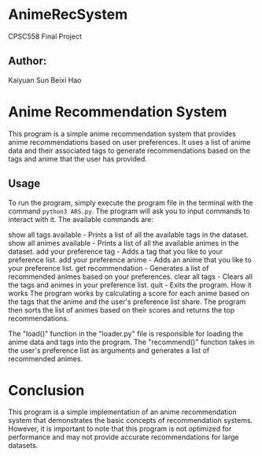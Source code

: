 # AnimeRecSystem
CPSC558 Final Project
## Author:

Kaiyuan Sun
Beixi Hao 

# Anime Recommendation System
This program is a simple anime recommendation system that provides anime recommendations based on user preferences. It uses a list of anime data and their associated tags to generate recommendations based on the tags and anime that the user has provided.

## Usage

To run the program, simply execute the program file in the terminal with the command `python3 ARS.py`. The program will ask you to input commands to interact with it. The available commands are:

show all tags available - Prints a list of all the available tags in the dataset.
show all animes available - Prints a list of all the available animes in the dataset.
add your preference tag - Adds a tag that you like to your preference list.
add your preference anime - Adds an anime that you like to your preference list.
get recommendation - Generates a list of recommended animes based on your preferences.
clear all tags - Clears all the tags and animes in your preference list.
quit - Exits the program.
How it works
The program works by calculating a score for each anime based on the tags that the anime and the user's preference list share. The program then sorts the list of animes based on their scores and returns the top recommendations.

The "load()" function in the "loader.py" file is responsible for loading the anime data and tags into the program. The "recommend()" function takes in the user's preference list as arguments and generates a list of recommended animes.

# Conclusion
This program is a simple implementation of an anime recommendation system that demonstrates the basic concepts of recommendation systems. However, it is important to note that this program is not optimized for performance and may not provide accurate recommendations for large datasets.